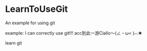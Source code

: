 # LearnToUseGit

An example for using git

example: I can correctly use git!!!
acc到此一游Ciallo～(∠・ω< )⌒★

learn git

